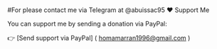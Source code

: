 #
#For please contact me via Telegram at @abuissac95
❤️ Support Me

You can support me by sending a donation via PayPal:

👉 [Send support via PayPal] ( homamarran1996@gmail.com )
